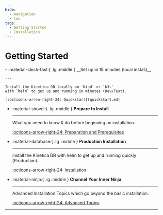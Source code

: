 ```yaml
---
hide:
  - navigation
  - toc
tags:
  - Getting Started
  - Installation
---
```

# Getting Started

<div class="grid cards" markdown>
-   :material-clock-fast:{ .lg .middle } __Set up in 15 minutes (local install)__

    ---

    Install the Kinetica DB locally on `Kind` or `k3s`
    with `helm` to get up and running in minutes (Dev/Test).

    [:octicons-arrow-right-24: Quickstart](quickstart.md)

-   :material-shovel:{ .lg .middle } __Prepare to Install__

    ---

    What you need to know & do before beginning an installation.

    [:octicons-arrow-right-24: Preparation and Prerequisites](preparation_and_prerequisites.md)

-   :material-database:{ .lg .middle } __Production Installation__

    ---

    Install the Kinetica DB with helm to get up and running quickly
    (Production).

    [:octicons-arrow-right-24: Installation](installation.md)

-   :material-ninja:{ .lg .middle } __Channel Your Inner Ninja__

    ---

    Advanced Installation Topics which go beyond the basic installation.

    [:octicons-arrow-right-24: Advanced Topics](../Advanced/index.md)

---
